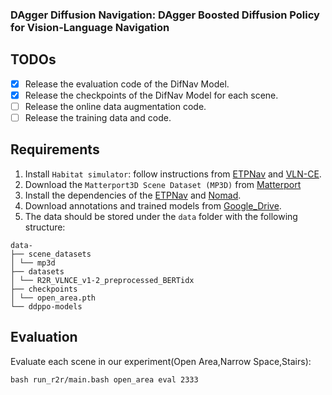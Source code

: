 ### DAgger Diffusion Navigation: DAgger Boosted Diffusion Policy for Vision-Language Navigation

## TODOs

* [x] Release the evaluation code of the DifNav Model.
* [x] Release the checkpoints of the DifNav Model for each scene.
* [ ] Release the online data augmentation code.
* [ ] Release the training data and code.

## Requirements

1. Install `Habitat simulator`: follow instructions from [ETPNav](https://github.com/MarSaKi/ETPNav) and [VLN-CE](https://github.com/jacobkrantz/VLN-CE).
2. Download the `Matterport3D Scene Dataset (MP3D)` from [Matterport](https://github.com/niessner/Matterport)
3. Install the dependencies of the [ETPNav](https://github.com/MarSaKi/ETPNav) and [Nomad](https://github.com/robodhruv/visualnav-transformer).
4. Download annotations and trained models from [Google_Drive](https://drive.google.com/drive/u/1/folders/1BcEmhBIjMo7aDo1ORbB8sjfOpjpmUrso).
5. The data should be stored under the `data` folder with the following structure:
```
data-
├── scene_datasets
│ └── mp3d
├── datasets
│ └── R2R_VLNCE_v1-2_preprocessed_BERTidx
├── checkpoints
│ └── open_area.pth
└── ddppo-models
```

## Evaluation

Evaluate each scene in our experiment(Open Area,Narrow Space,Stairs):
```
bash run_r2r/main.bash open_area eval 2333
```
